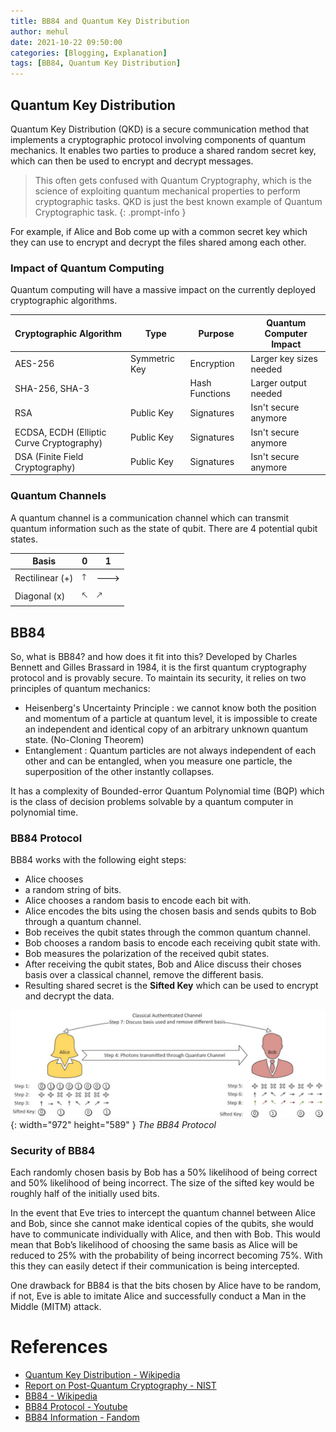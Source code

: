 ```yaml
---
title: BB84 and Quantum Key Distribution
author: mehul
date: 2021-10-22 09:50:00
categories: [Blogging, Explanation]
tags: [BB84, Quantum Key Distribution]
---
```


## Quantum Key Distribution

Quantum Key Distribution (QKD) is a secure communication method that implements a cryptographic protocol involving components of quantum mechanics. It enables two parties to produce a shared random secret key, which can then be used to encrypt and decrypt messages.

>  This often gets confused with Quantum Cryptography, which is the science of exploiting quantum mechanical properties to perform cryptographic tasks. QKD is just the best known example of Quantum Cryptographic task.
{: .prompt-info }

For example, if Alice and Bob come up with a common secret key which they can use to encrypt and decrypt the files shared among each other.

### Impact of Quantum Computing

Quantum computing will have a massive impact on the currently deployed cryptographic algorithms.

| Cryptographic Algorithm                   | Type          | Purpose        | Quantum Computer Impact |
| ----------------------------------------- | ------------- | -------------- | ----------------------- |
| AES-256                                   | Symmetric Key | Encryption     | Larger key sizes needed |
| SHA-256, SHA-3                            |               | Hash Functions | Larger output needed    |
| RSA                                       | Public Key    | Signatures     | Isn't secure anymore    |
| ECDSA, ECDH (Elliptic Curve Cryptography) | Public Key    | Signatures     | Isn't secure anymore    |
| DSA (Finite Field Cryptography)           | Public Key    | Signatures     | Isn't secure anymore    |

### Quantum Channels

A quantum channel is a communication channel which can transmit quantum information such as the state of qubit. There are 4 potential qubit states.

| Basis           | 0         | 1         |
| --------------- | --------- | --------- |
| Rectilinear (+) | &#129105; | &#129106; |
| Diagonal (x)    | &#129108; | &#129109; |

## BB84

So, what is BB84? and how does it fit into this? Developed by Charles Bennett and Gilles Brassard in 1984, it is the first quantum cryptography protocol and is provably secure. To maintain its security, it relies on two principles of quantum mechanics:

- Heisenberg's Uncertainty Principle : we cannot know both the position and momentum of a particle at quantum level, it is impossible to create an independent and identical copy of an arbitrary unknown quantum state. (No-Cloning Theorem)
- Entanglement : Quantum particles are not always independent of each other and can be entangled, when you measure one particle, the superposition of the other instantly collapses.

It has a complexity of Bounded-error Quantum Polynomial time (BQP) which is the class of decision problems solvable by a quantum computer in polynomial time.

### BB84 Protocol

BB84 works with the following eight steps:

- Alice chooses
- a random string of bits.
- Alice chooses a random basis to encode each bit with.
- Alice encodes the bits using the chosen basis and sends qubits to Bob through a quantum channel.
- Bob receives the qubit states through the common quantum channel.
- Bob chooses a random basis to encode each receiving qubit state with.
- Bob measures the polarization of the received qubit states.
- After receiving the qubit states, Bob and Alice discuss their choses basis over a classical channel, remove the different basis.
- Resulting shared secret is the **Sifted Key** which can be used to encrypt and decrypt the data.

![BB84 Protocol](/assets/img/posts/BB84.png){: width="972" height="589" } *The BB84 Protocol*

### Security of BB84

Each randomly chosen basis by Bob has a 50% likelihood of being correct and 50% likelihood of being incorrect. The size of the sifted key would be roughly half of the initially used bits.

In the event that Eve tries to intercept the quantum channel between Alice and Bob, since she cannot make identical copies of the qubits, she would have to communicate individually with Alice, and then with Bob. This would mean that Bob’s likelihood of choosing the same basis as Alice will be reduced to 25% with the probability of being incorrect becoming 75%. With this they can easily detect if their communication is being intercepted.

One drawback for BB84 is that the bits chosen by Alice have to be random, if not, Eve is able to imitate Alice and successfully conduct a Man in the Middle (MITM) attack.

# References

- [Quantum Key Distribution - Wikipedia](https://en.wikipedia.org/wiki/Quantum_key_distribution)
- [Report on Post-Quantum Cryptography - NIST](https://csrc.nist.gov/csrc/media/publications/nistir/8105/final/documents/nistir_8105_draft.pdf)
- [BB84 - Wikipedia](https://en.wikipedia.org/wiki/BB84)
- [BB84 Protocol - Youtube](https://youtu.be/44G9UuB2RWI)
- [BB84 Information - Fandom](https://cryptography.fandom.com/wiki/BB84)
